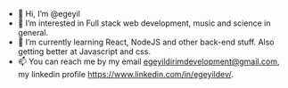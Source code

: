 - 👋 Hi, I’m @egeyil
- 👀 I’m interested in Full stack web development, music and science in general.
- 🌱 I’m currently learning React, NodeJS and other back-end stuff. Also getting better at Javascript and css. 
- 📫 You can reach me by my email egeyildirimdevelopment@gmail.com, my linkedin profile https://www.linkedin.com/in/egeyildev/. 

<!---
egeyil/egeyil is a ✨ special ✨ repository because its `README.md` (this file) appears on your GitHub profile.
You can click the Preview link to take a look at your changes.
--->
